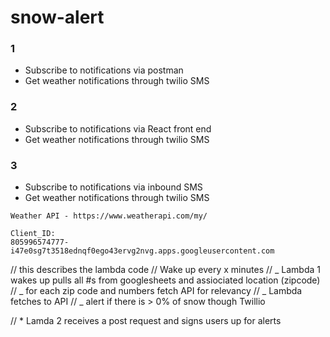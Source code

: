 # snow-alert

### 1

- Subscribe to notifications via postman
- Get weather notifications through twilio SMS

### 2

- Subscribe to notifications via React front end
- Get weather notifications through twilio SMS

### 3

- Subscribe to notifications via inbound SMS
- Get weather notifications through twilio SMS

```
Weather API - https://www.weatherapi.com/my/

Client_ID:
805996574777-i47e0sg7t3518ednqf0ego43ervg2nvg.apps.googleusercontent.com
```

// this describes the lambda code
// Wake up every x minutes
// _ Lambda 1 wakes up pulls all #s from googlesheets and assiociated location (zipcode)
// _ for each zip code and numbers fetch API for relevancy
// _ Lambda fetches to API
// _ alert if there is > 0% of snow though Twillio

// \* Lamda 2 receives a post request and signs users up for alerts
